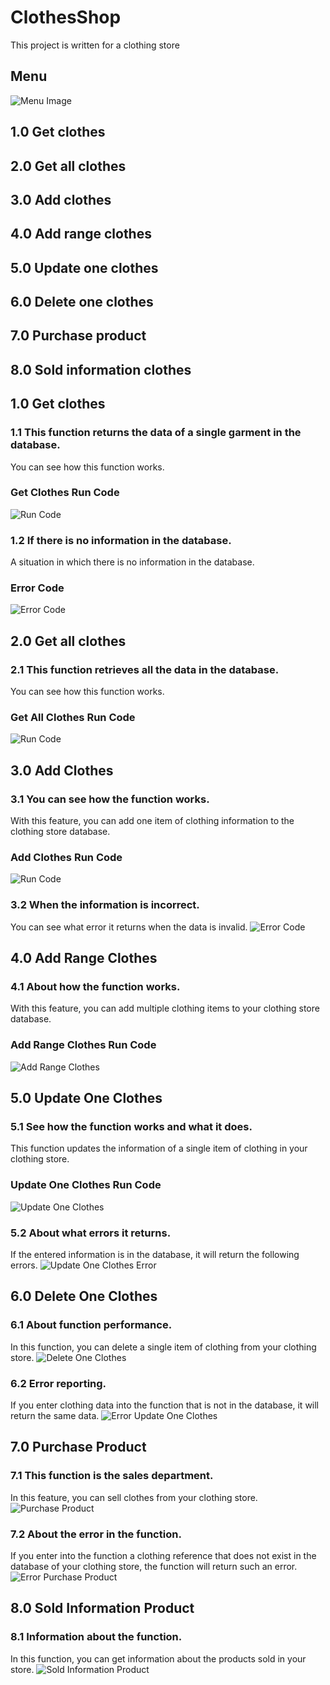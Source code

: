 # ClothesShop
This project is written for a clothing store

## Menu
![Menu Image](/Image/Menu.png)
## 1.0 Get clothes
## 2.0 Get all clothes
## 3.0 Add clothes
## 4.0 Add range clothes
## 5.0 Update one clothes
## 6.0 Delete one clothes
## 7.0 Purchase product
## 8.0 Sold information clothes

## 1.0 Get clothes
### 1.1 This function returns the data of a single garment in the database.
You can see how this function works.

### Get Clothes Run Code
![Run Code](/Image/Get-Clothes.gif)
### 1.2 If there is no information in the database.
A situation in which there is no information in the database.
### Error Code
![Error Code](/Image/Error-Get-Clothes.gif)

## 2.0 Get all clothes
### 2.1 This function retrieves all the data in the database.
You can see how this function works.

### Get All Clothes Run Code
![Run Code](/Image/Get-All-Clothes.gif)

## 3.0 Add Clothes
### 3.1 You can see how the function works.
With this feature, you can add one item of clothing information to the clothing store database.
### Add Clothes Run Code
![Run Code](/Image/Add-Clothes.gif)

### 3.2 When the information is incorrect.
You can see what error it returns when the data is invalid.
![Error Code](/Image/Error-Add-Clothes.gif)

## 4.0 Add Range Clothes
### 4.1 About how the function works.
With this feature, you can add multiple clothing items to your clothing store database.
### Add Range Clothes Run Code
![Add Range Clothes](/Image/Add-Range-Clothes.gif)

## 5.0 Update One Clothes
### 5.1 See how the function works and what it does.
This function updates the information of a single item of clothing in your clothing store.
### Update One Clothes Run Code
![Update One Clothes](/Image/Update-One-Clothes.gif)

### 5.2 About what errors it returns.
If the entered information is in the database, it will return the following errors.
![Update One Clothes Error](/Image/Error-Update-One-Clothes.gif)

## 6.0 Delete One Clothes
### 6.1 About function performance.
In this function, you can delete a single item of clothing from your clothing store.
![Delete One Clothes](/Image/Delete-One-Clothes.gif)

### 6.2 Error reporting.
If you enter clothing data into the function that is not in the database, it will return the same data.
![Error Update One Clothes](/Image/Error-Delete-One-Clothes.gif)

## 7.0 Purchase Product
### 7.1 This function is the sales department.
In this feature, you can sell clothes from your clothing store.
![Purchase Product](/Image/Purchase-Clothes.gif)

### 7.2 About the error in the function.
If you enter into the function a clothing reference that does not exist in the database of your clothing store, the function will return such an error.
![Error Purchase Product](/Image/)

## 8.0 Sold Information Product
### 8.1 Information about the function.
In this function, you can get information about the products sold in your store.
![Sold Information Product](/Image/Sold-Information-Product.gif)